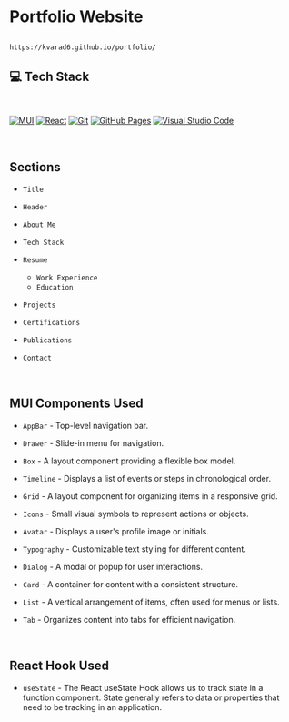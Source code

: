 # Portfolio Website

## 
```bash
https://kvarad6.github.io/portfolio/
```

## 💻 Tech Stack
<br>
<p>
    <a href="https://github.com/kvarad6"><img alt="MUI" src="https://img.shields.io/badge/MUI-blue.svg?logo=mui&logoColor=white"></a>
    <a href="https://github.com/kvarad6"><img alt="React" src="https://img.shields.io/badge/React%20-blue.svg?logo=react&logoColor=white"></a>
     <a href="https://github.com/kvarad6"><img alt="Git" src="https://img.shields.io/badge/Git%20-%23F05033.svg?logo=git&logoColor=white"></a>
    <a href="https://github.com/kvarad6"><img alt="GitHub Pages" src="https://img.shields.io/badge/GitHub%20Pages-%de5321.svg?logo=github&logoColor=white"></a>
    <a href="https://github.com/kvarad6"><img alt="Visual Studio Code" src="https://img.shields.io/badge/Visual%20Studio%20Code-0078d7.svg?logo=visual-studio-code&logoColor=white"></a>
</p>
<br>

## Sections

* `Title`

* `Header`

* `About Me`

* `Tech Stack`

* `Resume`
    * `Work Experience`
    * `Education`

* `Projects`

* `Certifications`

* `Publications`

* `Contact`

<br>

## MUI Components Used

* `AppBar` - Top-level navigation bar.

* `Drawer` - Slide-in menu for navigation.

* `Box` - A layout component providing a flexible box model.

* `Timeline` - Displays a list of events or steps in chronological order.

* `Grid` - A layout component for organizing items in a responsive grid.

* `Icons` - Small visual symbols to represent actions or objects.

* `Avatar` - Displays a user's profile image or initials.

* `Typography` - Customizable text styling for different content.

* `Dialog` - A modal or popup for user interactions.

* `Card` - A container for content with a consistent structure.

* `List` - A vertical arrangement of items, often used for menus or lists.

* `Tab` -  Organizes content into tabs for efficient navigation.

<br>

## React Hook Used
* `useState` -  The React useState Hook allows us to track state in a function component.
    State generally refers to data or properties that need to be tracking in an application.
